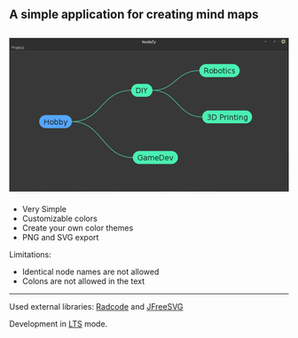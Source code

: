 A simple application for creating mind maps
---
![](https://github.com/warrpy/Nodefy/blob/main/screenshots/Nodefy.png?raw=true)
---

* Very Simple
* Customizable colors
* Create your own color themes
* PNG and SVG export

Limitations:
* Identical node names are not allowed
* Colons are not allowed in the text

---

Used external libraries: [Radcode](https://github.com/warrpy/Radcode) and [JFreeSVG](https://github.com/jfree/jfreesvg)

Development in [LTS](https://en.wikipedia.org/wiki/Long-term_support) mode.

